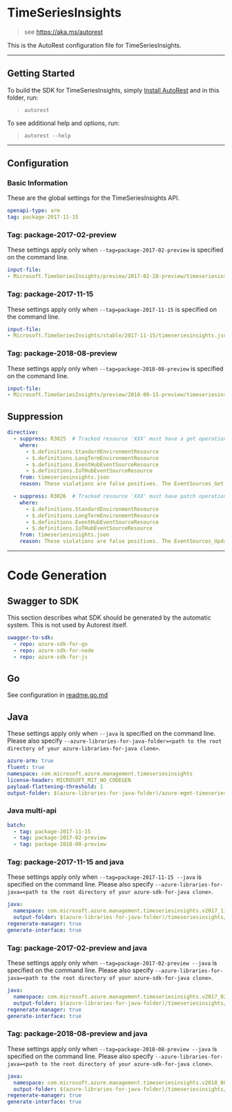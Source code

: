 # TimeSeriesInsights

> see https://aka.ms/autorest

This is the AutoRest configuration file for TimeSeriesInsights.

---

## Getting Started

To build the SDK for TimeSeriesInsights, simply [Install AutoRest](https://aka.ms/autorest/install) and in this folder, run:

> `autorest`

To see additional help and options, run:

> `autorest --help`
---

## Configuration

### Basic Information

These are the global settings for the TimeSeriesInsights API.

``` yaml
openapi-type: arm
tag: package-2017-11-15
```

### Tag: package-2017-02-preview

These settings apply only when `--tag=package-2017-02-preview` is specified on the command line.

``` yaml $(tag) == 'package-2017-02-preview'
input-file:
- Microsoft.TimeSeriesInsights/preview/2017-02-28-preview/timeseriesinsights.json
```

### Tag: package-2017-11-15

These settings apply only when `--tag=package-2017-11-15` is specified on the command line.

``` yaml $(tag) == 'package-2017-11-15'
input-file:
- Microsoft.TimeSeriesInsights/stable/2017-11-15/timeseriesinsights.json
```

### Tag: package-2018-08-preview

These settings apply only when `--tag=package-2018-08-preview` is specified on the command line.

``` yaml $(tag) == 'package-2018-08-preview'
input-file:
- Microsoft.TimeSeriesInsights/preview/2018-08-15-preview/timeseriesinsights.json
```

## Suppression

``` yaml
directive:
  - suppress: R3025  # Tracked resource 'XXX' must have a get operation
    where:
      - $.definitions.StandardEnvironmentResource
      - $.definitions.LongTermEnvironmentResource
      - $.definitions.EventHubEventSourceResource
      - $.definitions.IoTHubEventSourceResource
    from: timeseriesinsights.json
    reason: These violations are false positives. The EventSources_Get operation returns an EventSourceResource, and both EventHubEventSourceResource and IoTHubEventSourceResource inherit from EventSourceResource. Similarly, the Environments_Get operation returns an EnvironmentResource, from which both StandardEnvironmentResource and LongTermEnvironmentResource inherit.

  - suppress: R3026  # Tracked resource 'XXX' must have patch operation that at least supports the update of tags. It's strongly recommended that the PATCH operation supports update of all mutable properties as well.
    where:
      - $.definitions.StandardEnvironmentResource
      - $.definitions.LongTermEnvironmentResource 
      - $.definitions.EventHubEventSourceResource
      - $.definitions.IoTHubEventSourceResource
    from: timeseriesinsights.json
    reason: These violations are false positives. The EventSources_Update operation takes an EventSourceUpdateParameters as the body, and EventHubEventSourceUpdateParameters and IoTHubEventSourceUpdateParameters both inherit from EventSourceUpdateParameters. Similarly, the Environments_Update operation takes an EnvironmentUpdateParameters as the body, and both StandardEnvironmentUpdateParameters and LongTermEnvironmentUpdateParameters inherit from EnvironmentUpdateParameters. These definitions can be used to update mutable properties of the event source, including the Tags collection.
```

---
# Code Generation


## Swagger to SDK

This section describes what SDK should be generated by the automatic system.
This is not used by Autorest itself.

``` yaml $(swagger-to-sdk)
swagger-to-sdk:
  - repo: azure-sdk-for-go
  - repo: azure-sdk-for-node
  - repo: azure-sdk-for-js
```

## Go

See configuration in [readme.go.md](./readme.go.md)

## Java

These settings apply only when `--java` is specified on the command line.
Please also specify `--azure-libraries-for-java-folder=<path to the root directory of your azure-libraries-for-java clone>`.

``` yaml $(java)
azure-arm: true
fluent: true
namespace: com.microsoft.azure.management.timeseriesinsights
license-header: MICROSOFT_MIT_NO_CODEGEN
payload-flattening-threshold: 1
output-folder: $(azure-libraries-for-java-folder)/azure-mgmt-timeseriesinsights
```

### Java multi-api

``` yaml $(java) && $(multiapi)
batch:
  - tag: package-2017-11-15
  - tag: package-2017-02-preview
  - tag: package-2018-08-preview
```

### Tag: package-2017-11-15 and java

These settings apply only when `--tag=package-2017-11-15 --java` is specified on the command line.
Please also specify `--azure-libraries-for-java=<path to the root directory of your azure-sdk-for-java clone>`.

``` yaml $(tag) == 'package-2017-11-15' && $(java) && $(multiapi)
java:
  namespace: com.microsoft.azure.management.timeseriesinsights.v2017_11_15
  output-folder: $(azure-libraries-for-java-folder)/timeseriesinsights/resource-manager/v2017_11_15
regenerate-manager: true
generate-interface: true
```

### Tag: package-2017-02-preview and java

These settings apply only when `--tag=package-2017-02-preview --java` is specified on the command line.
Please also specify `--azure-libraries-for-java=<path to the root directory of your azure-sdk-for-java clone>`.

``` yaml $(tag) == 'package-2017-02-preview' && $(java) && $(multiapi)
java:
  namespace: com.microsoft.azure.management.timeseriesinsights.v2017_02_28_preview
  output-folder: $(azure-libraries-for-java-folder)/timeseriesinsights/resource-manager/v2017_02_28_preview
regenerate-manager: true
generate-interface: true
```

### Tag: package-2018-08-preview and java

These settings apply only when `--tag=package-2018-08-preview --java` is specified on the command line.
Please also specify `--azure-libraries-for-java=<path to the root directory of your azure-sdk-for-java clone>`.

``` yaml $(tag) == 'package-2018-08-preview' && $(java) && $(multiapi)
java:
  namespace: com.microsoft.azure.management.timeseriesinsights.v2018_08_15_preview
  output-folder: $(azure-libraries-for-java-folder)/timeseriesinsights/resource-manager/v2018_08_15_preview
regenerate-manager: true
generate-interface: true
```
